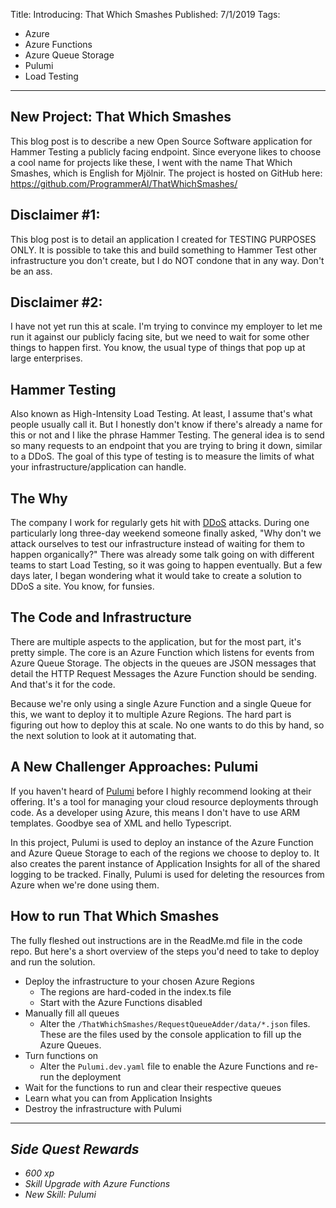 Title: Introducing: That Which Smashes
Published: 7/1/2019
Tags: 
- Azure
- Azure Functions
- Azure Queue Storage
- Pulumi
- Load Testing
---

## New Project: That Which Smashes
This blog post is to describe a new Open Source Software application for Hammer Testing a publicly facing endpoint. Since everyone likes to choose a cool name for projects like these, I went with the name That Which Smashes, which is English for Mjölnir. The project is hosted on GitHub here: https://github.com/ProgrammerAl/ThatWhichSmashes/

## Disclaimer #1:
This blog post is to detail an application I created for TESTING PURPOSES ONLY. It is possible to take this and build something to Hammer Test other infrastructure you don't create, but I do NOT condone that in any way. Don't be an ass.

## Disclaimer #2:
I have not yet run this at scale. I'm trying to convince my employer to let me run it against our publicly facing site, but we need to wait for some other things to happen first. You know, the usual type of things that pop up at large enterprises.

## Hammer Testing
Also known as High-Intensity Load Testing. At least, I assume that's what people usually call it. But I honestly don't know if there's already a name for this or not and I like the phrase Hammer Testing. The general idea is to send so many requests to an endpoint that you are trying to bring it down, similar to a DDoS. The goal of this type of testing is to measure the limits of what your infrastructure/application can handle.

## The Why
The company I work for regularly gets hit with [DDoS](https://en.wikipedia.org/wiki/Denial-of-service_attack) attacks. During one particularly long three-day weekend someone finally asked, "Why don't we attack ourselves to test our infrastructure instead of waiting for them to happen organically?" There was already some talk going on with different teams to start Load Testing, so it was going to happen eventually. But a few days later, I began wondering what it would take to create a solution to DDoS a site. You know, for funsies.

## The Code and Infrastructure
There are multiple aspects to the application, but for the most part, it's pretty simple. The core is an Azure Function which listens for events from Azure Queue Storage. The objects in the queues are JSON messages that detail the HTTP Request Messages the Azure Function should be sending. And that's it for the code. 

Because we're only using a single Azure Function and a single Queue for this, we want to deploy it to multiple Azure Regions. The hard part is figuring out how to deploy this at scale. No one wants to do this by hand, so the next solution to look at it automating that.

## A New Challenger Approaches: Pulumi
If you haven't heard of [Pulumi](https://www.pulumi.com/) before I highly recommend looking at their offering. It's a tool for managing your cloud resource deployments through code. As a developer using Azure, this means I don't have to use ARM templates. Goodbye sea of XML and hello Typescript. 

In this project, Pulumi is used to deploy an instance of the Azure Function and Azure Queue Storage to each of the regions we choose to deploy to. It also creates the parent instance of Application Insights for all of the shared logging to be tracked. Finally, Pulumi is used for deleting the resources from Azure when we're done using them.

## How to run That Which Smashes
The fully fleshed out instructions are in the ReadMe.md file in the code repo. But here's a short overview of the steps you'd need to take to deploy and run the solution.

- Deploy the infrastructure to your chosen Azure Regions
    - The regions are hard-coded in the index.ts file
    - Start with the Azure Functions disabled
- Manually fill all queues
    - Alter the `/ThatWhichSmashes/RequestQueueAdder/data/*.json` files. These are the files used by the console application to fill up the Azure Queues.
- Turn functions on
    - Alter the `Pulumi.dev.yaml` file to enable the Azure Functions and re-run the deployment
- Wait for the functions to run and clear their respective queues
- Learn what you can from Application Insights
- Destroy the infrastructure with Pulumi


---

## *Side Quest Rewards*
- *600 xp*
- *Skill Upgrade with Azure Functions*
- *New Skill:  Pulumi*
